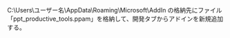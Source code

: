 C:\Users\ユーザー名\AppData\Roaming\Microsoft\AddIn
の格納先にファイル「ppt_productive_tools.ppam」を格納して、開発タブからアドインを新規追加する。
